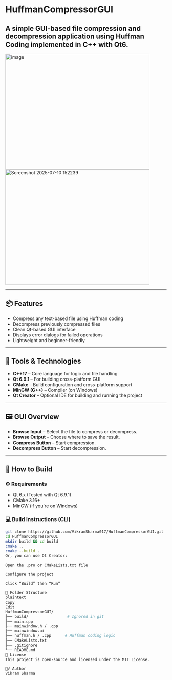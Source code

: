 # HuffmanCompressorGUI

A simple GUI-based file compression and decompression application using **Huffman Coding** implemented in **C++ with Qt6**.
---
<img width="450" height="360" alt="image" src="https://github.com/user-attachments/assets/ef8cd985-ba3f-4da5-9063-69fa2dcad46e" />
<img width="450" height="360" alt="Screenshot 2025-07-10 152239" src="https://github.com/user-attachments/assets/1e64ab3b-feb9-4dcd-88c7-2db92272867b" />



---

## 📦 Features

- Compress any text-based file using Huffman coding
- Decompress previously compressed files
- Clean Qt-based GUI interface
- Displays error dialogs for failed operations
- Lightweight and beginner-friendly

---

## 🔧 Tools & Technologies

- **C++17** – Core language for logic and file handling  
- **Qt 6.9.1** – For building cross-platform GUI  
- **CMake** – Build configuration and cross-platform support  
- **MinGW (G++)** – Compiler (on Windows)  
- **Qt Creator** – Optional IDE for building and running the project

---

## 🖼️ GUI Overview

- **Browse Input** – Select the file to compress or decompress.
- **Browse Output** – Choose where to save the result.
- **Compress Button** – Start compression.
- **Decompress Button** – Start decompression.

---

## 🚀 How to Build

### ⚙ Requirements

- Qt 6.x (Tested with Qt 6.9.1)
- CMake 3.16+
- MinGW (if you're on Windows)

### 💻 Build Instructions (CLI)

```bash
git clone https://github.com/VikramSharma017/HuffmanCompressorGUI.git
cd HuffmanCompressorGUI
mkdir build && cd build
cmake ..
cmake --build .
Or, you can use Qt Creator:

Open the .pro or CMakeLists.txt file

Configure the project

Click “Build” then “Run”

📂 Folder Structure
plaintext
Copy
Edit
HuffmanCompressorGUI/
├── build/                 # Ignored in git
├── main.cpp
├── mainwindow.h / .cpp
├── mainwindow.ui
├── huffman.h / .cpp      # Huffman coding logic
├── CMakeLists.txt
├── .gitignore
└── README.md
📄 License
This project is open-source and licensed under the MIT License.

🙋‍♂️ Author
Vikram Sharma
